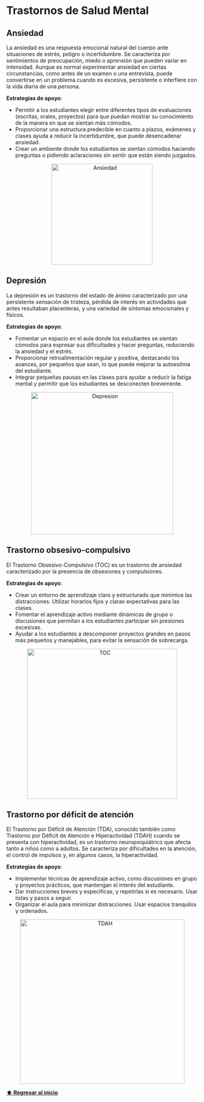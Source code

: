# Trastornos de Salud Mental

## Ansiedad
La ansiedad es una respuesta emocional natural del cuerpo ante situaciones de estrés, peligro o incertidumbre. Se caracteriza por sentimientos de preocupación, miedo o aprensión que pueden variar en intensidad. Aunque es normal experimentar ansiedad en ciertas circunstancias, como antes de un examen o una entrevista, puede convertirse en un problema cuando es excesiva, persistente o interfiere con la vida diaria de una persona.

**Estrategias de apoyo**:
- Permitir a los estudiantes elegir entre diferentes tipos de evaluaciones (escritas, orales, proyectos) para que puedan mostrar su conocimiento de la manera en que se sientan más cómodos.
- Proporcionar una estructura predecible en cuanto a plazos, exámenes y clases ayuda a reducir la incertidumbre, que puede desencadenar ansiedad.
- Crear un ambiente donde los estudiantes se sientan cómodos haciendo preguntas o pidiendo aclaraciones sin sentir que están siendo juzgados.

<p align="center">
<img width="266" alt="Ansiedad" src="https://github.com/user-attachments/assets/c65fdad4-77e9-47d4-b459-ae6c86edbf99">
</p>

## Depresión
La depresión es un trastorno del estado de ánimo caracterizado por una persistente sensación de tristeza, pérdida de interés en actividades que antes resultaban placenteras, y una variedad de síntomas emocionales y físicos.

**Estrategias de apoyo**:
- Fomentar un espacio en el aula donde los estudiantes se sientan cómodos para expresar sus dificultades y hacer preguntas, reduciendo la ansiedad y el estrés.
- Proporcionar retroalimentación regular y positiva, destacando los avances, por pequeños que sean, lo que puede mejorar la autoestima del estudiante.
- Integrar pequeñas pausas en las clases para ayudar a reducir la fatiga mental y permitir que los estudiantes se desconecten brevemente.

<p align="center">
<img width="374" alt="Depresion" src="https://github.com/user-attachments/assets/f991f710-6db2-418a-8a46-3303e69b461a">
</p>

## Trastorno obsesivo-compulsivo
El Trastorno Obsesivo-Compulsivo (TOC) es un trastorno de ansiedad caracterizado por la presencia de obsesiones y compulsiones. 

**Estrategias de apoyo**:
- Crear un entorno de aprendizaje claro y estructurado que minimice las distracciones. Utilizar horarios fijos y claras expectativas para las clases.
- Fomentar el aprendizaje activo mediante dinámicas de grupo o discusiones que permitan a los estudiantes participar sin presiones excesivas.
- Ayudar a los estudiantes a descomponer proyectos grandes en pasos más pequeños y manejables, para evitar la sensación de sobrecarga.

<p align="center">
<img width="395" alt="TOC" src="https://github.com/user-attachments/assets/8d396ab9-8b63-4dcf-8c19-9317c51da22b">
</p>

## Trastorno por déficit de atención
El Trastorno por Déficit de Atención (TDA), conocido también como Trastorno por Déficit de Atención e Hiperactividad (TDAH) cuando se presenta con hiperactividad, es un trastorno neuropsiquiátrico que afecta tanto a niños como a adultos. Se caracteriza por dificultades en la atención, el control de impulsos y, en algunos casos, la hiperactividad. 

**Estrategias de apoyo**:
- Implementar técnicas de aprendizaje activo, como discusiones en grupo y proyectos prácticos, que mantengan el interés del estudiante.
- Dar instrucciones breves y específicas, y repetirlas si es necesario. Usar listas y pasos a seguir.
- Organizar el aula para minimizar distracciones. Usar espacios tranquilos y ordenados.

<p align="center">
<img width="433" alt="TDAH" src="https://github.com/user-attachments/assets/9ad668dd-59b1-4633-9ed0-29eec261ef23">
</p>

**[⬆ Regresar al inicio](/README.md)**
